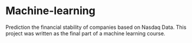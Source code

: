 # Machine-learning
Prediction the financial stability of companies based on Nasdaq Data.
This project was written as the final part of a machine learning course.
